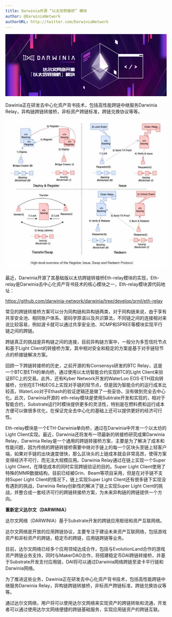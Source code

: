 ```yaml
---
title: Darwinia开源 “以太坊转接桥” 模块
author: @DarwiniaNetwork
authorURL: http://twitter.com/DarwiniaNetwork
---
```


![](assets/doc12-1.png)

Dawinia正在研发去中心化资产背书技术，包括高性能跨链中继服务Darwinia Relay，异构链跨链转接桥，非标资产跨链标准，跨链兑换协议等等。

<!--truncate-->

![](assets/doc12-2.jpeg)

最近，Darwinia开源了其基础版以太坊跨链转接桥Eth-relay模块的实现，Eth-relay是Darwinia去中心化资产背书技术的核心模块之一，Eth-relay模块源代码地址：

https://github.com/darwinia-network/darwinia/tree/develop/srml/eth-relay

常见的跨链转接桥方案可以分为同构链和异构链两类，对于同构链来说，由于享有共享安全池、相同账户体系、密码学原语以及共识算法，不同链之间的连接相对来说比较容易，例如波卡就可以通过共享安全池、XCMP和SPREE等模块实现平行链之间的跨链。

跨链真正的挑战是异构链之间的连接，目前异构链方案中，一般分为多签信托节点和基于Light Client的转接桥方案，其中相对安全和稳定的方案是基于对手链轻节点的桥接链解决方案。

回顾一下跨链转接桥的历史，之前开源的有Consensys研发的BTC Relay，这是一个BTC至ETH的单向桥，通过使用以太坊智能合约实现BTC的Light Client来验证BTC上的交易。此外，还有Kyber Network开发的WaterLoo EOS-ETH双向转接桥，分别在ETH和EOS上实现对手链的轻节点，但是因为智能合约的运行成本比较高，WaterLoo对于Ethash的验证逻辑还是做了一些妥协，没有做到完全去中心化。此次，Darwinia开源的 eth-relay模块是使用Subtrate开发和实现的，相对于智能合约，Substrate运行时模块提供更多的灵活性，特别是在燃料费和运行成本方便可以做很多优化，在保证完全去中心化的基础上还可以提供更好的经济可行性。

Eth-relay模块是一个ETH-Darwinia单向桥，通过在Darwinia中开发一个以太坊的Light Client实现。最近，Darwinia还将发布一项最新的转接桥研究成果Darwinia Relay，Darwinia Relay是一个通用的跨链转接桥方案，主要是为了解决了成本和性能问题，因为传统的跨链转接桥需要中继对手链上的每一个区块头至链上轻客户端，如果对手链的出块速度很快，那么区块头的上链成本就会非常高昂，使得方案变得经济不可行，而无法大规模应用。Darwinia Relay通过在链上实现一个Super Light Client，在降低成本的同时实现跨链验证的目的。Super Light Client使用了特殊的MMR数据结构，目前已经被Grin、Beam等项目采用，但是在对手链不支持Super Light Client的情况下，链上实现Super Light Client还有很多链下实现没有遇到的挑战，Darwinia Relay创新性的解决了链上实现Super Light Cient的挑战，并整合成一套经济可行的跨链转接桥方案，为未来异构链的跨链提供一个方向。

**重新定义达尔文（DARWINIA）**

达尔文网络（DARWINIA）基于Substrate开发的跨链应用枢纽和资产互联网络。

达尔文网络是开放的应用跨链协议，主要专注于建设未来资产互联网络，包括游戏资产和非标资产的跨链，稳定币的跨链，应用链跨链等业务。

目前，达尔文网络已经多个应用领域达成合作，包括与EvolutionLand合作的游戏资产跨链业务支持，同时与MakerDAO合作，将搭建稳定币DAI跨链转接桥，并基于Substrate开发支付应用链，DAI将可以通过Darwinia网络跨链至波卡平行链和Darwinia网络。

为了推进这些业务，Dawinia正在研发去中心化资产背书技术，包括高性能跨链中继服务Darwinia Relay，异构链跨链转接桥，非标资产跨链标准，跨链兑换协议等等。

通过达尔文网络，用户将可以使用达尔文网络来实现资产的跨链转账和流通，开发者可以通过使用达尔文网络便捷的跨链基础服务，实现应用链资产的跨链互联。
